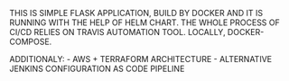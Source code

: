 THIS IS SIMPLE FLASK APPLICATION, BUILD BY DOCKER AND IT IS RUNNING WITH THE HELP OF HELM CHART. THE WHOLE PROCESS OF CI/CD RELIES ON TRAVIS AUTOMATION TOOL. LOCALLY, DOCKER-COMPOSE. 

ADDITIONALY:
    - AWS + TERRAFORM ARCHITECTURE
    - ALTERNATIVE JENKINS CONFIGURATION AS CODE PIPELINE